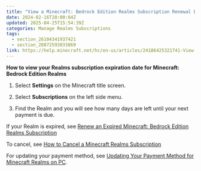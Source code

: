 ```yaml
---
title: "View a Minecraft: Bedrock Edition Realms Subscription Renewal Date"
date: 2024-02-16T20:00:04Z
updated: 2025-04-25T15:54:39Z
categories: Manage Realms Subscriptions
tags:
  - section_26104341937421
  - section_28872593033869
link: https://help.minecraft.net/hc/en-us/articles/24186425321741-View-a-Minecraft-Bedrock-Edition-Realms-Subscription-Renewal-Date
---
```


**How to view your Realms subscription expiration date for Minecraft: Bedrock Edition Realms**

1.  Select **Settings** on the Minecraft title screen.

2.  Select **Subscriptions** on the left side menu.

3.  Find the Realm and you will see how many days are left until your next payment is due.

If your Realm is expired, see [Renew an Expired Minecraft: Bedrock Edition Realms Subscription](./Renew-an-Expired-Minecraft-Bedrock-Edition-Realms-Subscription.md)

To cancel, see [How to Cancel a Minecraft Realms Subscription](https://help.minecraft.net/hc/en-us/articles/24124939590413-How-Do-I-Cancel-a-Minecraft-Bedrock-Edition-Realms-Subscription)

For updating your payment method, see [Updating Your Payment Method for Minecraft Realms on PC](./Updating-Your-Payment-Method-for-Minecraft-Realms-on-PC.md).
